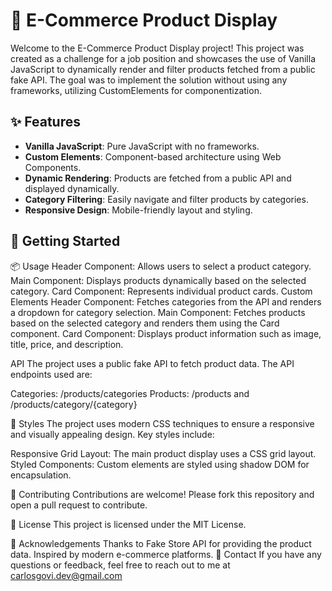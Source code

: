 # 🛒 E-Commerce Product Display

Welcome to the E-Commerce Product Display project! This project was created as a challenge for a job position and showcases the use of Vanilla JavaScript to dynamically render and filter products fetched from a public fake API. The goal was to implement the solution without using any frameworks, utilizing CustomElements for componentization.

## ✨ Features

- **Vanilla JavaScript**: Pure JavaScript with no frameworks.
- **Custom Elements**: Component-based architecture using Web Components.
- **Dynamic Rendering**: Products are fetched from a public API and displayed dynamically.
- **Category Filtering**: Easily navigate and filter products by categories.
- **Responsive Design**: Mobile-friendly layout and styling.

## 🚀 Getting Started

📦 Usage
Header Component: Allows users to select a product category.
Main Component: Displays products dynamically based on the selected category.
Card Component: Represents individual product cards.
Custom Elements
Header Component: Fetches categories from the API and renders a dropdown for category selection.
Main Component: Fetches products based on the selected category and renders them using the Card component.
Card Component: Displays product information such as image, title, price, and description.


API
The project uses a public fake API to fetch product data. The API endpoints used are:

Categories: /products/categories
Products: /products and /products/category/{category}


🌈 Styles
The project uses modern CSS techniques to ensure a responsive and visually appealing design. Key styles include:

Responsive Grid Layout: The main product display uses a CSS grid layout.
Styled Components: Custom elements are styled using shadow DOM for encapsulation.

🤝 Contributing
Contributions are welcome! Please fork this repository and open a pull request to contribute.

📄 License
This project is licensed under the MIT License.

🙏 Acknowledgements
Thanks to Fake Store API for providing the product data.
Inspired by modern e-commerce platforms.
📧 Contact
If you have any questions or feedback, feel free to reach out to me at carlosgovi.dev@gmail.com
